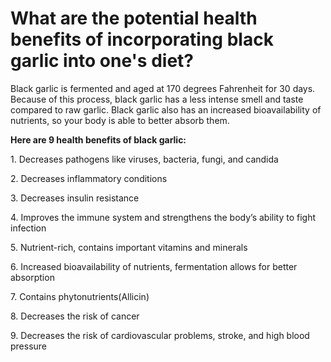 # What are the potential health benefits of incorporating black garlic into one's diet?

Black garlic is fermented and aged at 170 degrees Fahrenheit for 30 days. Because of this process, black garlic has a less intense smell and taste compared to raw garlic. Black garlic also has an increased bioavailability of nutrients, so your body is able to better absorb them.

**Here are 9 health benefits of black garlic:**

1\. Decreases pathogens like viruses, bacteria, fungi, and candida

2\. Decreases inflammatory conditions

3\. Decreases insulin resistance

4\. Improves the immune system and strengthens the body’s ability to fight infection

5\. Nutrient-rich, contains important vitamins and minerals

6\. Increased bioavailability of nutrients, fermentation allows for better absorption

7\. Contains phytonutrients(Allicin)

8\. Decreases the risk of cancer

9\. Decreases the risk of cardiovascular problems, stroke, and high blood pressure